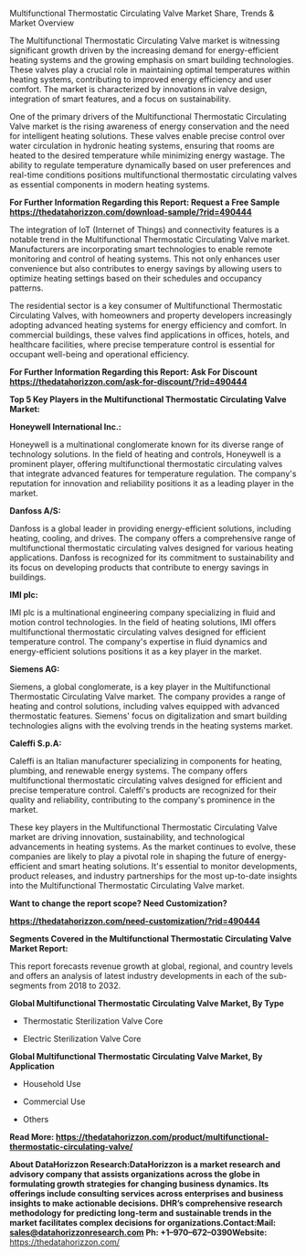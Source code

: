 Multifunctional Thermostatic Circulating Valve Market Share, Trends &
Market Overview

The Multifunctional Thermostatic Circulating Valve market is witnessing
significant growth driven by the increasing demand for energy-efficient
heating systems and the growing emphasis on smart building technologies.
These valves play a crucial role in maintaining optimal temperatures
within heating systems, contributing to improved energy efficiency and
user comfort. The market is characterized by innovations in valve
design, integration of smart features, and a focus on sustainability.

One of the primary drivers of the Multifunctional Thermostatic
Circulating Valve market is the rising awareness of energy conservation
and the need for intelligent heating solutions. These valves enable
precise control over water circulation in hydronic heating systems,
ensuring that rooms are heated to the desired temperature while
minimizing energy wastage. The ability to regulate temperature
dynamically based on user preferences and real-time conditions positions
multifunctional thermostatic circulating valves as essential components
in modern heating systems.

**For Further Information Regarding this Report: Request a Free Sample
<https://thedatahorizzon.com/download-sample/?rid=490444>**

The integration of IoT (Internet of Things) and connectivity features is
a notable trend in the Multifunctional Thermostatic Circulating Valve
market. Manufacturers are incorporating smart technologies to enable
remote monitoring and control of heating systems. This not only enhances
user convenience but also contributes to energy savings by allowing
users to optimize heating settings based on their schedules and
occupancy patterns.

The residential sector is a key consumer of Multifunctional Thermostatic
Circulating Valves, with homeowners and property developers increasingly
adopting advanced heating systems for energy efficiency and comfort. In
commercial buildings, these valves find applications in offices, hotels,
and healthcare facilities, where precise temperature control is
essential for occupant well-being and operational efficiency.

**For Further Information Regarding this Report: Ask For Discount
<https://thedatahorizzon.com/ask-for-discount/?rid=490444>**

**Top 5 Key Players in the Multifunctional Thermostatic Circulating
Valve Market:**

**Honeywell International Inc.:**

Honeywell is a multinational conglomerate known for its diverse range of
technology solutions. In the field of heating and controls, Honeywell is
a prominent player, offering multifunctional thermostatic circulating
valves that integrate advanced features for temperature regulation. The
company's reputation for innovation and reliability positions it as a
leading player in the market.

**Danfoss A/S:**

Danfoss is a global leader in providing energy-efficient solutions,
including heating, cooling, and drives. The company offers a
comprehensive range of multifunctional thermostatic circulating valves
designed for various heating applications. Danfoss is recognized for its
commitment to sustainability and its focus on developing products that
contribute to energy savings in buildings.

**IMI plc:**

IMI plc is a multinational engineering company specializing in fluid and
motion control technologies. In the field of heating solutions, IMI
offers multifunctional thermostatic circulating valves designed for
efficient temperature control. The company's expertise in fluid dynamics
and energy-efficient solutions positions it as a key player in the
market.

**Siemens AG:**

Siemens, a global conglomerate, is a key player in the Multifunctional
Thermostatic Circulating Valve market. The company provides a range of
heating and control solutions, including valves equipped with advanced
thermostatic features. Siemens' focus on digitalization and smart
building technologies aligns with the evolving trends in the heating
systems market.

**Caleffi S.p.A:**

Caleffi is an Italian manufacturer specializing in components for
heating, plumbing, and renewable energy systems. The company offers
multifunctional thermostatic circulating valves designed for efficient
and precise temperature control. Caleffi's products are recognized for
their quality and reliability, contributing to the company's prominence
in the market.

These key players in the Multifunctional Thermostatic Circulating Valve
market are driving innovation, sustainability, and technological
advancements in heating systems. As the market continues to evolve,
these companies are likely to play a pivotal role in shaping the future
of energy-efficient and smart heating solutions. It's essential to
monitor developments, product releases, and industry partnerships for
the most up-to-date insights into the Multifunctional Thermostatic
Circulating Valve market.

**Want to change the report scope? Need Customization?**

**<https://thedatahorizzon.com/need-customization/?rid=490444>**

**Segments Covered in the Multifunctional Thermostatic Circulating Valve
Market Report:**

This report forecasts revenue growth at global, regional, and country
levels and offers an analysis of latest industry developments in each of
the sub-segments from 2018 to 2032.

**Global Multifunctional Thermostatic Circulating Valve Market, By
Type**

-   Thermostatic Sterilization Valve Core

-   Electric Sterilization Valve Core

**Global Multifunctional Thermostatic Circulating Valve Market, By
Application**

-   Household Use

-   Commercial Use

-   Others

**Read More:
<https://thedatahorizzon.com/product/multifunctional-thermostatic-circulating-valve/>**

**About DataHorizzon Research:**DataHorizzon is a market research and
advisory company that assists organizations across the globe in
formulating growth strategies for changing business dynamics. Its
offerings include consulting services across enterprises and business
insights to make actionable decisions. DHR’s comprehensive research
methodology for predicting long-term and sustainable trends in the
market facilitates complex decisions for organizations.**Contact:Mail:**
<sales@datahorizzonresearch.com> **Ph:** +1–970–672–0390**Website:**
<https://thedatahorizzon.com/>
